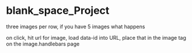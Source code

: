 # blank_space_Project


three images per row, if you have 5 images what happens

on click, hit url for image, load data-id into URL, place that in the image tag on the image.handlebars page